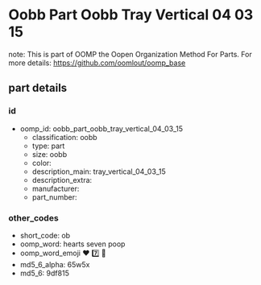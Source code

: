 # Oobb Part Oobb Tray Vertical 04 03 15  

note: This is part of OOMP the Oopen Organization Method For Parts. For more details: https://github.com/oomlout/oomp_base

##  part details





### id
* oomp_id: oobb_part_oobb_tray_vertical_04_03_15
  * classification: oobb
  * type: part
  * size: oobb
  * color: 
  * description_main: tray_vertical_04_03_15
  * description_extra: 
  * manufacturer: 
  * part_number: 

### other_codes
* short_code: ob
* oomp_word: hearts seven poop
* oomp_word_emoji :hearts: :seven: :poop:
* md5_6_alpha: 65w5x
* md5_6: 9df815
